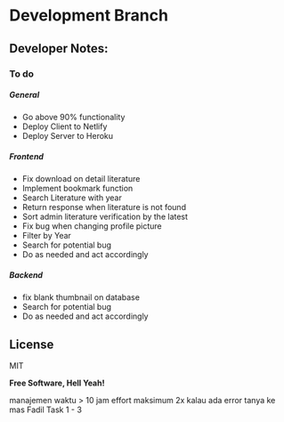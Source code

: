 # Development Branch

## Developer Notes:

### To do

##### General

- Go above 90% functionality
- Deploy Client to Netlify
- Deploy Server to Heroku

##### Frontend

- Fix download on detail literature
- Implement bookmark function
- Search Literature with year
- Return response when literature is not found
- Sort admin literature verification by the latest
- Fix bug when changing profile picture
- Filter by Year
- Search for potential bug
- Do as needed and act accordingly

##### Backend

- fix blank thumbnail on database
- Search for potential bug
- Do as needed and act accordingly

## License

MIT

**Free Software, Hell Yeah!**

manajemen waktu > 10 jam
effort maksimum 2x
kalau ada error tanya ke mas Fadil
Task 1 - 3
